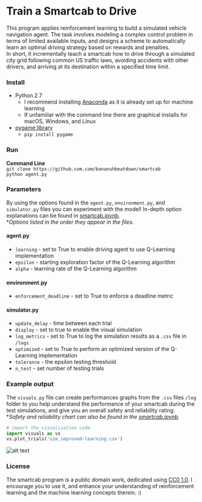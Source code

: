 # Train a Smartcab to Drive
This program applies reinforcement learning to build a simulated vehicle navigation agent. The task involves modeling a complex control problem in terms of limited available inputs, and designs a scheme to automatically learn an optimal driving strategy based on rewards and penalties.  
In short, it incrementally teach a smartcab how to drive through a simulated city grid following common US traffic laws, avoiding accidents with other drivers, and arriving at its destination within a specified time limit.

### Install
- Python 2.7
    + I recommend installing [Anaconda](https://www.continuum.io/downloads) as it is already set up for machine learning
    + If unfamiliar with the command line there are graphical installs for macOS, Windows, and Linux
- [pygame library](https://www.pygame.org/wiki/GettingStarted)
    + `pip install pygame`

### Run
**Command Line**  
`git clone https://github.com.com/bananuhbeatdown/smartcab`  
`python agent.py`

### Parameters
By using the options found in the `agent.py`, `environment.py`, and `simulator.py` files you can experiment with the model! In-depth option explanations can be found in [smartcab.ipynb](https://github.com/BananuhBeatDown/smartcab/blob/master/smartcab.ipynb).  
**Options listed in the order they appear in the files.*


#### agent.py
- `learning` - set to True to enable driving agent to use Q-Learning implementation
- `epsilon` - starting exploration factor of the Q-Learning algorithm
- `alpha` - learning rate of the Q-Learning algorithm

#### environment.py
- `enforcement_deadline` - set to True to enforce a deadline metric

#### simulator.py
- `update_delay` - time between each trial
- `display` - set to true to enable the visual simulation
- `log_metrics` - set to True to log the simulation results as a `.csv` file in `/logs`
- `optimized` - set to True to perform an optimized version of the Q-Learning implementation
- `tolerance` - the epsilon testing threshold
- `n_test` - set number of testing trials

### Example output
The `visuals.py` file can create performances graphs from the `.csv` files `/log` folder to you help understand the performance of your smartcab during the test simulations, and give you an overall safety and reliability rating.  
**Safety and reliability chart can also be found in the [smartcab.ipynb](https://github.com/BananuhBeatDown/smartcab/blob/master/smartcab.ipynb).*
```python
# import the visualization code
import visuals as vs
vs.plot_trials('sim_improved-learning.csv')
```
![alt text](https://user-images.githubusercontent.com/10539813/27612976-6611ae24-5b99-11e7-9262-d541392d48f6.png)

### License
The smartcab program is a public domain work, dedicated using [CC0 1.0](https://creativecommons.org/publicdomain/zero/1.0/). I encourage you to use it, and enhance your understanding of reinforcement learning and the machine learning concepts therein. :)

